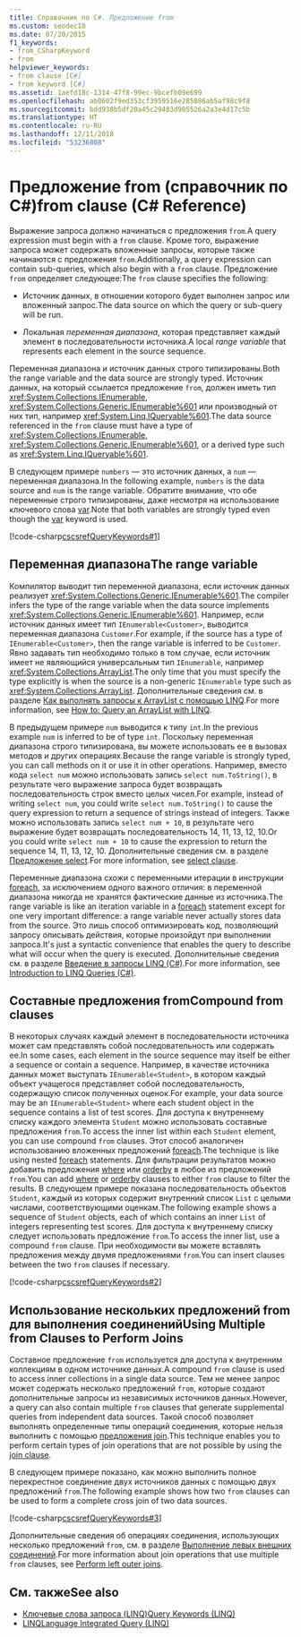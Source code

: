 ```yaml
---
title: Справочник по C#. Предложение from
ms.custom: seodec18
ms.date: 07/20/2015
f1_keywords:
- from_CSharpKeyword
- from
helpviewer_keywords:
- from clause [C#]
- from keyword [C#]
ms.assetid: 1aefd18c-1314-47f8-99ec-9bcefb09e699
ms.openlocfilehash: ab0602f9ed353cf3959516e285086ab5af98c9f8
ms.sourcegitcommit: bdd930b5df20a45c29483d905526a2a3e4d17c5b
ms.translationtype: HT
ms.contentlocale: ru-RU
ms.lasthandoff: 12/11/2018
ms.locfileid: "53236808"
---
```

# <a name="from-clause-c-reference"></a><span data-ttu-id="e153c-102">Предложение from (справочник по C#)</span><span class="sxs-lookup"><span data-stu-id="e153c-102">from clause (C# Reference)</span></span>

<span data-ttu-id="e153c-103">Выражение запроса должно начинаться с предложения `from`.</span><span class="sxs-lookup"><span data-stu-id="e153c-103">A query expression must begin with a `from` clause.</span></span> <span data-ttu-id="e153c-104">Кроме того, выражение запроса может содержать вложенные запросы, которые также начинаются с предложения `from`.</span><span class="sxs-lookup"><span data-stu-id="e153c-104">Additionally, a query expression can contain sub-queries, which also begin with a `from` clause.</span></span> <span data-ttu-id="e153c-105">Предложение `from` определяет следующее:</span><span class="sxs-lookup"><span data-stu-id="e153c-105">The `from` clause specifies the following:</span></span>

- <span data-ttu-id="e153c-106">Источник данных, в отношении которого будет выполнен запрос или вложенный запрос.</span><span class="sxs-lookup"><span data-stu-id="e153c-106">The data source on which the query or sub-query will be run.</span></span>

- <span data-ttu-id="e153c-107">Локальная *переменная диапазона*, которая представляет каждый элемент в последовательности источника.</span><span class="sxs-lookup"><span data-stu-id="e153c-107">A local *range variable* that represents each element in the source sequence.</span></span>

<span data-ttu-id="e153c-108">Переменная диапазона и источник данных строго типизированы.</span><span class="sxs-lookup"><span data-stu-id="e153c-108">Both the range variable and the data source are strongly typed.</span></span> <span data-ttu-id="e153c-109">Источник данных, на который ссылается предложение `from`, должен иметь тип <xref:System.Collections.IEnumerable>, <xref:System.Collections.Generic.IEnumerable%601> или производный от них тип, например <xref:System.Linq.IQueryable%601>.</span><span class="sxs-lookup"><span data-stu-id="e153c-109">The data source referenced in the `from` clause must have a type of <xref:System.Collections.IEnumerable>, <xref:System.Collections.Generic.IEnumerable%601>, or a derived type such as <xref:System.Linq.IQueryable%601>.</span></span>

<span data-ttu-id="e153c-110">В следующем примере `numbers` — это источник данных, а `num` — переменная диапазона.</span><span class="sxs-lookup"><span data-stu-id="e153c-110">In the following example, `numbers` is the data source and `num` is the range variable.</span></span> <span data-ttu-id="e153c-111">Обратите внимание, что обе переменные строго типизированы, даже несмотря на использование ключевого слова [var](var.md).</span><span class="sxs-lookup"><span data-stu-id="e153c-111">Note that both variables are strongly typed even though the [var](var.md) keyword is used.</span></span>

[!code-csharp[cscsrefQueryKeywords#1](~/samples/snippets/csharp/VS_Snippets_VBCSharp/CsCsrefQueryKeywords/CS/From.cs#1)]

## <a name="the-range-variable"></a><span data-ttu-id="e153c-112">Переменная диапазона</span><span class="sxs-lookup"><span data-stu-id="e153c-112">The range variable</span></span>

<span data-ttu-id="e153c-113">Компилятор выводит тип переменной диапазона, если источник данных реализует <xref:System.Collections.Generic.IEnumerable%601>.</span><span class="sxs-lookup"><span data-stu-id="e153c-113">The compiler infers the type of the range variable when the data source implements <xref:System.Collections.Generic.IEnumerable%601>.</span></span> <span data-ttu-id="e153c-114">Например, если источник данных имеет тип `IEnumerable<Customer>`, выводится переменная диапазона `Customer`.</span><span class="sxs-lookup"><span data-stu-id="e153c-114">For example, if the source has a type of `IEnumerable<Customer>`, then the range variable is inferred to be `Customer`.</span></span> <span data-ttu-id="e153c-115">Явно задавать тип необходимо только в том случае, если источник имеет не являющийся универсальным тип `IEnumerable`, например <xref:System.Collections.ArrayList>.</span><span class="sxs-lookup"><span data-stu-id="e153c-115">The only time that you must specify the type explicitly is when the source is a non-generic `IEnumerable` type such as <xref:System.Collections.ArrayList>.</span></span> <span data-ttu-id="e153c-116">Дополнительные сведения см. в разделе [Как выполнять запросы к ArrayList с помощью LINQ](../../programming-guide/concepts/linq/how-to-query-an-arraylist-with-linq.md).</span><span class="sxs-lookup"><span data-stu-id="e153c-116">For more information, see [How to: Query an ArrayList with LINQ](../../programming-guide/concepts/linq/how-to-query-an-arraylist-with-linq.md).</span></span>

<span data-ttu-id="e153c-117">В предыдущем примере `num` выводится к типу `int`.</span><span class="sxs-lookup"><span data-stu-id="e153c-117">In the previous example `num` is inferred to be of type `int`.</span></span> <span data-ttu-id="e153c-118">Поскольку переменная диапазона строго типизирована, вы можете использовать ее в вызовах методов и других операциях.</span><span class="sxs-lookup"><span data-stu-id="e153c-118">Because the range variable is strongly typed, you can call methods on it or use it in other operations.</span></span> <span data-ttu-id="e153c-119">Например, вместо кода `select num` можно использовать запись `select num.ToString()`, в результате чего выражение запроса будет возвращать последовательность строк вместо целых чисел.</span><span class="sxs-lookup"><span data-stu-id="e153c-119">For example, instead of writing `select num`, you could write `select num.ToString()` to cause the query expression to return a sequence of strings instead of integers.</span></span> <span data-ttu-id="e153c-120">Также можно использовать запись `select num + 10`, в результате чего выражение будет возвращать последовательность 14, 11, 13, 12, 10.</span><span class="sxs-lookup"><span data-stu-id="e153c-120">Or you could write `select num + 10` to cause the expression to return the sequence 14, 11, 13, 12, 10.</span></span> <span data-ttu-id="e153c-121">Дополнительные сведения см. в разделе [Предложение select](select-clause.md).</span><span class="sxs-lookup"><span data-stu-id="e153c-121">For more information, see [select clause](select-clause.md).</span></span>

<span data-ttu-id="e153c-122">Переменные диапазона схожи с переменными итерации в инструкции [foreach](foreach-in.md), за исключением одного важного отличия: в переменной диапазона никогда не хранятся фактические данные из источника.</span><span class="sxs-lookup"><span data-stu-id="e153c-122">The range variable is like an iteration variable in a [foreach](foreach-in.md) statement except for one very important difference: a range variable never actually stores data from the source.</span></span> <span data-ttu-id="e153c-123">Это лишь способ оптимизировать код, позволяющий запросу описывать действия, которые произойдут при выполнении запроса.</span><span class="sxs-lookup"><span data-stu-id="e153c-123">It's just a syntactic convenience that enables the query to describe what will occur when the query is executed.</span></span> <span data-ttu-id="e153c-124">Дополнительные сведения см. в разделе [Введение в запросы LINQ (C#)](../../programming-guide/concepts/linq/introduction-to-linq-queries.md).</span><span class="sxs-lookup"><span data-stu-id="e153c-124">For more information, see [Introduction to LINQ Queries (C#)](../../programming-guide/concepts/linq/introduction-to-linq-queries.md).</span></span>

## <a name="compound-from-clauses"></a><span data-ttu-id="e153c-125">Составные предложения from</span><span class="sxs-lookup"><span data-stu-id="e153c-125">Compound from clauses</span></span>

<span data-ttu-id="e153c-126">В некоторых случаях каждый элемент в последовательности источника может сам представлять собой последовательность или содержать ее.</span><span class="sxs-lookup"><span data-stu-id="e153c-126">In some cases, each element in the source sequence may itself be either a sequence or contain a sequence.</span></span> <span data-ttu-id="e153c-127">Например, в качестве источника данных может выступать `IEnumerable<Student>`, в котором каждый объект учащегося представляет собой последовательность, содержащую список полученных оценок.</span><span class="sxs-lookup"><span data-stu-id="e153c-127">For example, your data source may be an `IEnumerable<Student>` where each student object in the sequence contains a list of test scores.</span></span> <span data-ttu-id="e153c-128">Для доступа к внутреннему списку каждого элемента `Student` можно использовать составные предложения `from`.</span><span class="sxs-lookup"><span data-stu-id="e153c-128">To access the inner list within each `Student` element, you can use compound `from` clauses.</span></span> <span data-ttu-id="e153c-129">Этот способ аналогичен использованию вложенных предложений [foreach](foreach-in.md).</span><span class="sxs-lookup"><span data-stu-id="e153c-129">The technique is like using nested [foreach](foreach-in.md) statements.</span></span> <span data-ttu-id="e153c-130">Для фильтрации результатов можно добавить предложения [where](partial-method.md) или [orderby](orderby-clause.md) в любое из предложений `from`.</span><span class="sxs-lookup"><span data-stu-id="e153c-130">You can add [where](partial-method.md) or [orderby](orderby-clause.md) clauses to either `from` clause to filter the results.</span></span> <span data-ttu-id="e153c-131">В следующем примере показана последовательность объектов `Student`, каждый из которых содержит внутренний список `List` с целыми числами, соответствующими оценкам.</span><span class="sxs-lookup"><span data-stu-id="e153c-131">The following example shows a sequence of `Student` objects, each of which contains an inner `List` of integers representing test scores.</span></span> <span data-ttu-id="e153c-132">Для доступа к внутреннему списку следует использовать предложение `from`.</span><span class="sxs-lookup"><span data-stu-id="e153c-132">To access the inner list, use a compound `from` clause.</span></span> <span data-ttu-id="e153c-133">При необходимости вы можете вставлять предложения между двумя предложениями `from`.</span><span class="sxs-lookup"><span data-stu-id="e153c-133">You can insert clauses between the two `from` clauses if necessary.</span></span>

[!code-csharp[cscsrefQueryKeywords#2](~/samples/snippets/csharp/VS_Snippets_VBCSharp/CsCsrefQueryKeywords/CS/From.cs#2)]

## <a name="using-multiple-from-clauses-to-perform-joins"></a><span data-ttu-id="e153c-134">Использование нескольких предложений from для выполнения соединений</span><span class="sxs-lookup"><span data-stu-id="e153c-134">Using Multiple from Clauses to Perform Joins</span></span>

<span data-ttu-id="e153c-135">Составное предложение `from` используется для доступа к внутренним коллекциям в одном источнике данных.</span><span class="sxs-lookup"><span data-stu-id="e153c-135">A compound `from` clause is used to access inner collections in a single data source.</span></span> <span data-ttu-id="e153c-136">Тем не менее запрос может содержать несколько предложений `from`, которые создают дополнительные запросы из независимых источников данных.</span><span class="sxs-lookup"><span data-stu-id="e153c-136">However, a query can also contain multiple `from` clauses that generate supplemental queries from independent data sources.</span></span> <span data-ttu-id="e153c-137">Такой способ позволяет выполнять определенные типы операций соединения, которые нельзя выполнить с помощью [предложения join](join-clause.md).</span><span class="sxs-lookup"><span data-stu-id="e153c-137">This technique enables you to perform certain types of join operations that are not possible by using the [join clause](join-clause.md).</span></span>

<span data-ttu-id="e153c-138">В следующем примере показано, как можно выполнить полное перекрестное соединение двух источников данных с помощью двух предложений `from`.</span><span class="sxs-lookup"><span data-stu-id="e153c-138">The following example shows how two `from` clauses can be used to form a complete cross join of two data sources.</span></span>

[!code-csharp[cscsrefQueryKeywords#3](~/samples/snippets/csharp/VS_Snippets_VBCSharp/CsCsrefQueryKeywords/CS/From.cs#3)]

<span data-ttu-id="e153c-139">Дополнительные сведения об операциях соединения, использующих несколько предложений `from`, см. в разделе [Выполнение левых внешних соединений](../../linq/perform-left-outer-joins.md).</span><span class="sxs-lookup"><span data-stu-id="e153c-139">For more information about join operations that use multiple `from` clauses, see [Perform left outer joins](../../linq/perform-left-outer-joins.md).</span></span>

## <a name="see-also"></a><span data-ttu-id="e153c-140">См. также</span><span class="sxs-lookup"><span data-stu-id="e153c-140">See also</span></span>

- [<span data-ttu-id="e153c-141">Ключевые слова запроса (LINQ)</span><span class="sxs-lookup"><span data-stu-id="e153c-141">Query Keywords (LINQ)</span></span>](query-keywords.md)  
- [<span data-ttu-id="e153c-142">LINQ</span><span class="sxs-lookup"><span data-stu-id="e153c-142">Language Integrated Query (LINQ)</span></span>](../../linq/index.md)  
